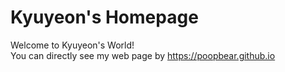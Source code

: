 # Kyuyeon's Homepage
Welcome to Kyuyeon's World!<br>
You can directly see my web page by https://poopbear.github.io
